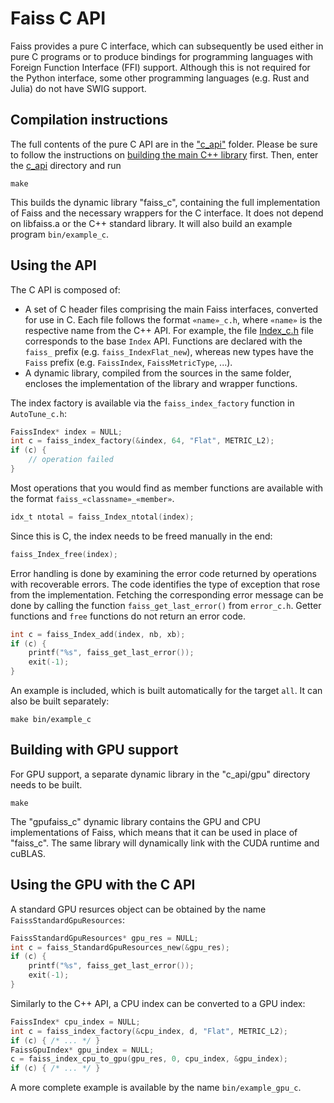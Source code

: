 Faiss C API
===========

Faiss provides a pure C interface, which can subsequently be used either in pure C programs or to produce bindings for programming languages with Foreign Function Interface (FFI) support. Although this is not required for the Python interface, some other programming languages (e.g. Rust and Julia) do not have SWIG support.

Compilation instructions
------------------------

The full contents of the pure C API are in the ["c_api"](c_api/) folder.
Please be sure to follow the instructions on [building the main C++ library](../INSTALL.md#step-1-compiling-the-c-faiss) first.
Then, enter the [c_api](c_api/) directory and run

  `make`

This builds the dynamic library "faiss_c", containing the full implementation of Faiss and the necessary wrappers for the C interface. It does not depend on libfaiss.a or the C++ standard library. It will also build an example program `bin/example_c`.

Using the API
-------------

The C API is composed of:

- A set of C header files comprising the main Faiss interfaces, converted for use in C. Each file follows the format `«name»_c.h`, where `«name»` is the respective name from the C++ API. For example, the file [Index_c.h](./Index_c.h) file corresponds to the base `Index` API. Functions are declared with the `faiss_` prefix (e.g. `faiss_IndexFlat_new`), whereas new types have the `Faiss` prefix (e.g. `FaissIndex`, `FaissMetricType`, ...).
- A dynamic library, compiled from the sources in the same folder, encloses the implementation of the library and wrapper functions.

The index factory is available via the `faiss_index_factory` function in `AutoTune_c.h`:

```c
FaissIndex* index = NULL;
int c = faiss_index_factory(&index, 64, "Flat", METRIC_L2);
if (c) {
    // operation failed
}
```

Most operations that you would find as member functions are available with the format `faiss_«classname»_«member»`.

```c
idx_t ntotal = faiss_Index_ntotal(index);
```

Since this is C, the index needs to be freed manually in the end:

```c
faiss_Index_free(index);
```

Error handling is done by examining the error code returned by operations with recoverable errors.
The code identifies the type of exception that rose from the implementation. Fetching the 
corresponding error message can be done by calling the function `faiss_get_last_error()` from
`error_c.h`. Getter functions and `free` functions do not return an error code.

```c
int c = faiss_Index_add(index, nb, xb);
if (c) {
    printf("%s", faiss_get_last_error());
    exit(-1);
}
```

An example is included, which is built automatically for the target `all`. It can also be built separately:

  `make bin/example_c`

Building with GPU support
-------------------------

For GPU support, a separate dynamic library in the "c_api/gpu" directory needs to be built.

  `make`

The "gpufaiss_c" dynamic library contains the GPU and CPU implementations of Faiss, which means that
it can be used in place of "faiss_c". The same library will dynamically link with the CUDA runtime
and cuBLAS.

Using the GPU with the C API
----------------------------

A standard GPU resurces object can be obtained by the name `FaissStandardGpuResources`:

```c
FaissStandardGpuResources* gpu_res = NULL;
int c = faiss_StandardGpuResources_new(&gpu_res);
if (c) {
    printf("%s", faiss_get_last_error());
    exit(-1);
}
```

Similarly to the C++ API, a CPU index can be converted to a GPU index:

```c
FaissIndex* cpu_index = NULL;
int c = faiss_index_factory(&cpu_index, d, "Flat", METRIC_L2);
if (c) { /* ... */ }
FaissGpuIndex* gpu_index = NULL;
c = faiss_index_cpu_to_gpu(gpu_res, 0, cpu_index, &gpu_index);
if (c) { /* ... */ }
```

A more complete example is available by the name `bin/example_gpu_c`.
